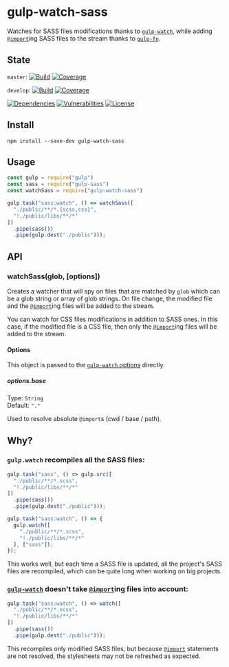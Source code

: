 # gulp-watch-sass

Watches for SASS files modifications thanks to [`gulp-watch`](https://www.npmjs.com/package/gulp-watch), while adding [`@import`](http://sass-lang.com/guide#topic-5)ing SASS files to the stream thanks to [`gulp-fn`](https://www.npmjs.com/package/gulp-fn).

## State

`master`: [![Build](https://api.travis-ci.org/sp00m/gulp-watch-sass.svg?branch=master)](https://travis-ci.org/sp00m/gulp-watch-sass)
[![Coverage](https://coveralls.io/repos/github/sp00m/gulp-watch-sass/badge.svg?branch=master)](https://coveralls.io/github/sp00m/gulp-watch-sass?branch=master)

`develop`: [![Build](https://api.travis-ci.org/sp00m/gulp-watch-sass.svg?branch=develop)](https://travis-ci.org/sp00m/gulp-watch-sass)
[![Coverage](https://coveralls.io/repos/github/sp00m/gulp-watch-sass/badge.svg?branch=develop)](https://coveralls.io/github/sp00m/gulp-watch-sass?branch=develop)

[![Dependencies](https://david-dm.org/sp00m/gulp-watch-sass/status.svg)](https://david-dm.org/sp00m/gulp-watch-sass)
[![Vulnerabilities](https://snyk.io/test/github/sp00m/gulp-watch-sass/badge.svg)](https://snyk.io/test/github/sp00m/gulp-watch-sass)
[![License](https://img.shields.io/badge/license-MIT-brightgreen.svg?style=flat)](https://opensource.org/licenses/MIT)

## Install

```
npm install --save-dev gulp-watch-sass
```

## Usage

```js
const gulp = require("gulp")
const sass = require("gulp-sass")
const watchSass = require("gulp-watch-sass")

gulp.task("sass:watch", () => watchSass([
  "./public/**/*.{scss,css}",
  "!./public/libs/**/*"
])
  .pipe(sass())
  .pipe(gulp.dest("./public")));
```

## API

### watchSass(glob, [options])

Creates a watcher that will spy on files that are matched by `glob` which can be a glob string or array of glob strings. On file change, the modified file and the [`@import`](http://sass-lang.com/guide#topic-5)ing files will be added to the stream.

You can watch for CSS files modifications in addition to SASS ones. In this case, if the modified file is a CSS file, then only the [`@import`](http://sass-lang.com/guide#topic-5)ing files will be added to the stream.

#### Options

This object is passed to the [`gulp-watch` options](https://www.npmjs.com/package/gulp-watch#options) directly.

##### options.base

Type: `String`  
Default: `"."`

Used to resolve absolute `@import`s (cwd / base / path).

## Why?

### `gulp.watch` recompiles all the SASS files:

```js
gulp.task("sass", () => gulp.src([
  "./public/**/*.scss",
  "!./public/libs/**/*"
])
  .pipe(sass())
  .pipe(gulp.dest("./public")));

gulp.task("sass:watch", () => {
  gulp.watch([
    "./public/**/*.scss",
    "!./public/libs/**/*"
  ], ["sass"]);
});
```

This works well, but each time a SASS file is updated, all the project's SASS files are recompiled, which can be quite long when working on big projects.

### [`gulp-watch`](https://www.npmjs.com/package/gulp-watch) doesn't take [`@import`](http://sass-lang.com/guide#topic-5)ing files into account:

```js
gulp.task("sass:watch", () => watch([
  "./public/**/*.scss",
  "!./public/libs/**/*"
])
  .pipe(sass())
  .pipe(gulp.dest("./public")));
```

This recompiles only modified SASS files, but because [`@import`](http://sass-lang.com/guide#topic-5) statements are not resolved, the stylesheets may not be refreshed as expected.
